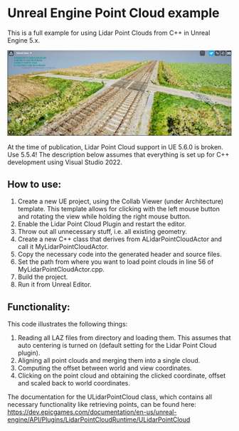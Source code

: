 # Unreal Engine Point Cloud example
This is a full example for using Lidar Point Clouds from C++ in Unreal Engine 5.x. 

![Point Cloud in UE](ue_pc.jpg)

At the time of publication, Lidar Point Cloud support in UE 5.6.0 is broken. Use 5.5.4! The description below assumes that everything is set up for C++ development using Visual Studio 2022.

## How to use:
1. Create a new UE project, using the Collab Viewer (under Architecture) template. This template allows for clicking with the left mouse button and rotating the view while holding the right mouse button.
2. Enable the Lidar Point Cloud Plugin and restart the editor.
3. Throw out all unnecessary stuff, i.e. all existing geometry.
4. Create a new C++ class that derives from ALidarPointCloudActor and call it MyLidarPointCloudActor.
5. Copy the necessary code into the generated header and source files.
6. Set the path from where you want to load point clouds in line 56 of MyLidarPointCloudActor.cpp.
7. Build the project.
8. Run it from Unreal Editor.

## Functionality:
This code illustrates the following things:
1. Reading all LAZ files from directory and loading them. This assumes that auto centering is turned on (default setting for the Lidar Point Cloud plugin).
2. Aligning all point clouds and merging them into a single cloud.
3. Computing the offset between world and view coordinates.
4. Clicking on the point cloud and obtaining the clicked coordinate, offset and scaled back to world coordinates.

The documentation for the ULidarPointCloud class, which contains all necessary functionality like retrieving points, can be found here: https://dev.epicgames.com/documentation/en-us/unreal-engine/API/Plugins/LidarPointCloudRuntime/ULidarPointCloud
